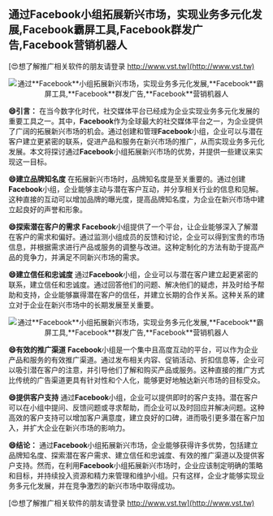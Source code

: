 ## **通过**Facebook**小组拓展新兴市场，实现业务多元化发展,**Facebook**霸屏工具,**Facebook**群发广告,**Facebook**营销机器人**

[😍想了解推广相关软件的朋友请登录 http://www.vst.tw](http://www.vst.tw)

 <center><img src="https://vst.tw/MP4/tuiguang/png/6.png" alt="通过**Facebook**小组拓展新兴市场，实现业务多元化发展,**Facebook**霸屏工具,**Facebook**群发广告,**Facebook**营销机器人"></center>

**😄引言：**
在当今数字化时代，社交媒体平台已经成为企业实现业务多元化发展的重要工具之一。其中，**Facebook**作为全球最大的社交媒体平台之一，为企业提供了广阔的拓展新兴市场的机会。通过创建和管理**Facebook**小组，企业可以与潜在客户建立更紧密的联系，促进产品和服务在新兴市场的推广，从而实现业务多元化发展。本文将探讨通过**Facebook**小组拓展新兴市场的优势，并提供一些建议来实现这一目标。

**😄建立品牌知名度**
在拓展新兴市场时，品牌知名度是至关重要的。通过创建**Facebook**小组，企业能够主动与潜在客户互动，并分享相关行业的信息和见解。这种直接的互动可以增加品牌的曝光度，提高品牌知名度，为企业在新兴市场中建立起良好的声誉和形象。

**😄探索潜在客户的需求**
**Facebook**小组提供了一个平台，让企业能够深入了解潜在客户的需求和偏好。通过监测小组成员的反馈和讨论，企业可以得到宝贵的市场信息，并根据需求进行产品或服务的调整与改进。这种定制化的方法有助于提高产品的竞争力，并满足不同新兴市场的需求。

**😄建立信任和忠诚度**
通过**Facebook**小组，企业可以与潜在客户建立起更紧密的联系，建立信任和忠诚度。通过回答他们的问题、解决他们的疑虑，并及时给予帮助和支持，企业能够赢得潜在客户的信任，并建立长期的合作关系。这种关系的建立对于企业在新兴市场中的长期发展至关重要。

 <center><img src="https://vst.tw/MP4/tuiguang/png/6.png" alt="通过**Facebook**小组拓展新兴市场，实现业务多元化发展,**Facebook**霸屏工具,**Facebook**群发广告,**Facebook**营销机器人"></center>

**😄有效的推广渠道**
**Facebook**小组是一个集中且高度互动的平台，可以作为企业产品和服务的有效推广渠道。通过发布相关内容、促销活动、折扣信息等，企业可以吸引潜在客户的注意，并引导他们了解和购买产品或服务。这种直接的推广方式比传统的广告渠道更具有针对性和个人化，能够更好地触达新兴市场的目标受众。

**😄提供客户支持**
通过**Facebook**小组，企业可以提供即时的客户支持。潜在客户可以在小组中提问、反馈问题或寻求帮助，而企业可以及时回应并解决问题。这种高效的客户支持可以增加客户满意度，建立良好的口碑，进而吸引更多潜在客户加入，并扩大企业在新兴市场的影响力。

**😄结论：**
通过**Facebook**小组拓展新兴市场，企业能够获得许多优势，包括建立品牌知名度、探索潜在客户需求、建立信任和忠诚度、有效的推广渠道以及提供客户支持。然而，在利用**Facebook**小组拓展新兴市场时，企业应该制定明确的策略和目标，并持续投入资源和精力来管理和维护小组。只有这样，企业才能够实现业务多元化发展，并在竞争激烈的新兴市场中取得成功。

[😍想了解推广相关软件的朋友请登录 http://www.vst.tw](http://www.vst.tw)



